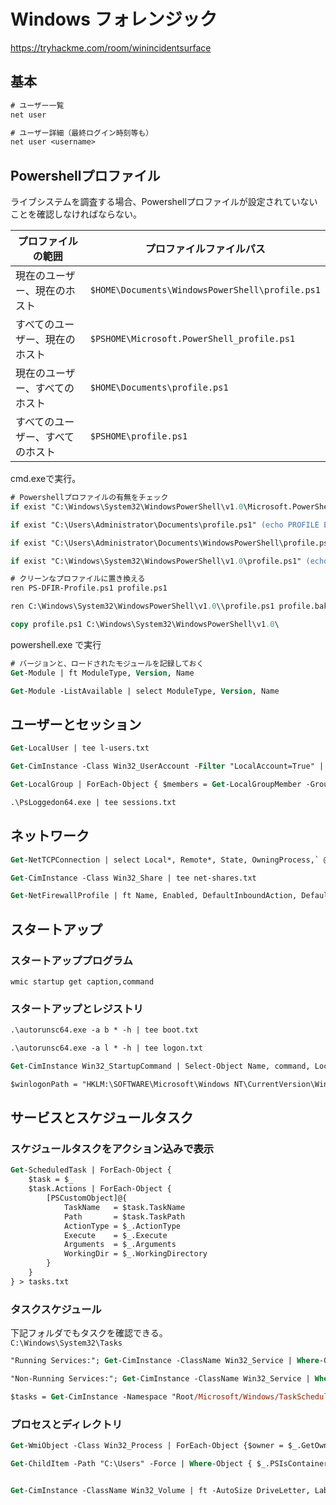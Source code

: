 # Windows フォレンジック

https://tryhackme.com/room/winincidentsurface

## 基本

```ps
# ユーザー一覧
net user

# ユーザー詳細（最終ログイン時刻等も）
net user <username>
```

## Powershellプロファイル

ライブシステムを調査する場合、Powershellプロファイルが設定されていないことを確認しなければならない。

| プロファイルの範囲         | プロファイルファイルパス                                     |
|----------------------------|---------------------------------------------------------------|
| 現在のユーザー、現在のホスト | `$HOME\Documents\WindowsPowerShell\profile.ps1`               |
| すべてのユーザー、現在のホスト | `$PSHOME\Microsoft.PowerShell_profile.ps1`                   |
| 現在のユーザー、すべてのホスト | `$HOME\Documents\profile.ps1`                                |
| すべてのユーザー、すべてのホスト | `$PSHOME\profile.ps1`                                        |

cmd.exeで実行。
```ps
# Powershellプロファイルの有無をチェック
if exist "C:\Windows\System32\WindowsPowerShell\v1.0\Microsoft.PowerShell_profile.ps1" (echo PROFILE EXISTS) else (echo PROFILE DOES NOT EXIST)

if exist "C:\Users\Administrator\Documents\profile.ps1" (echo PROFILE EXISTS) else (echo PROFILE DOES NOT EXIST)

if exist "C:\Users\Administrator\Documents\WindowsPowerShell\profile.ps1" (echo PROFILE EXISTS) else (echo PROFILE DOES NOT EXIST)

if exist "C:\Windows\System32\WindowsPowerShell\v1.0\profile.ps1" (echo PROFILE EXISTS) else (echo PROFILE DOES NOT EXIST)
```

```ps
# クリーンなプロファイルに置き換える
ren PS-DFIR-Profile.ps1 profile.ps1

ren C:\Windows\System32\WindowsPowerShell\v1.0\\profile.ps1 profile.bak

copy profile.ps1 C:\Windows\System32\WindowsPowerShell\v1.0\
```

powershell.exe で実行
```ps
# バージョンと、ロードされたモジュールを記録しておく
Get-Module | ft ModuleType, Version, Name

Get-Module -ListAvailable | select ModuleType, Version, Name
```

## ユーザーとセッション

```ps
Get-LocalUser | tee l-users.txt

Get-CimInstance -Class Win32_UserAccount -Filter "LocalAccount=True" | Format-Table  Name, PasswordRequired, PasswordExpires, PasswordChangeable | Tee-Object "user-details.txt"

Get-LocalGroup | ForEach-Object { $members = Get-LocalGroupMember -Group $_.Name; if ($members) { Write-Output "`nGroup: $($_.Name)"; $members | ForEach-Object { Write-Output "`tMember: $($_.Name)" } } } | tee gp-members.txt

.\PsLoggedon64.exe | tee sessions.txt
```

## ネットワーク

```ps
Get-NetTCPConnection | select Local*, Remote*, State, OwningProcess,` @{n="ProcName";e={(Get-Process -Id $_.OwningProcess).ProcessName}},` @{n="ProcPath";e={(Get-Process -Id $_.OwningProcess).Path}} | sort State | ft -Auto | tee tcp-conn.txt

Get-CimInstance -Class Win32_Share | tee net-shares.txt

Get-NetFirewallProfile | ft Name, Enabled, DefaultInboundAction, DefaultOutboundAction | tee fw-profiles.txt
```

## スタートアップ

### スタートアッププログラム

```shell
wmic startup get caption,command
```

### スタートアップとレジストリ

```ps
.\autorunsc64.exe -a b * -h | tee boot.txt

.\autorunsc64.exe -a l * -h | tee logon.txt

Get-CimInstance Win32_StartupCommand | Select-Object Name, command, Location, User | fl | tee autorun-cmds.txt

$winlogonPath = "HKLM:\SOFTWARE\Microsoft\Windows NT\CurrentVersion\Winlogon"; "Userinit: $((Get-ItemProperty -Path $winlogonPath -Name 'Userinit').Userinit)"; "Shell: $((Get-ItemProperty -Path $winlogonPath -Name 'Shell').Shell)"
```

## サービスとスケジュールタスク


### スケジュールタスクをアクション込みで表示

```ps
Get-ScheduledTask | ForEach-Object {
    $task = $_
    $task.Actions | ForEach-Object {
        [PSCustomObject]@{
            TaskName   = $task.TaskName
            Path       = $task.TaskPath
            ActionType = $_.ActionType
            Execute    = $_.Execute
            Arguments  = $_.Arguments
            WorkingDir = $_.WorkingDirectory
        }
    }
} > tasks.txt
```

### タスクスケジュール

下記フォルダでもタスクを確認できる。  
`C:\Windows\System32\Tasks`

```ps
"Running Services:"; Get-CimInstance -ClassName Win32_Service | Where-Object { $_.State -eq "Running" } | Select-Object Name, DisplayName, State, StartMode, PathName, ProcessId | ft -AutoSize | tee services-active.txt

"Non-Running Services:"; Get-CimInstance -ClassName Win32_Service | Where-Object { $_.State -ne "Running" } | Select-Object @{Name='Name'; Expression={if ($_.Name.Length -gt 22) { "$($_.Name.Substring(0,19))..." } else { $_.Name }}}, @{Name='DisplayName'; Expression={if ($_.DisplayName.Length -gt 45) { "$($_.DisplayName.Substring(0,42))..." } else { $_.DisplayName }}}, State, StartMode, PathName, ProcessId | Format-Table -AutoSize | Tee-Object services-idle.txt

$tasks = Get-CimInstance -Namespace "Root/Microsoft/Windows/TaskScheduler" -ClassName MSFT_ScheduledTask; if ($tasks.Count -eq 0) { Write-Host "No scheduled tasks found."; exit } else { Write-Host "$($tasks.Count) scheduled tasks found." }; $results = @(); foreach ($task in $tasks) { foreach ($action in $task.Actions) { if ($action.PSObject.TypeNames[0] -eq 'Microsoft.Management.Infrastructure.CimInstance#Root/Microsoft/Windows/TaskScheduler/MSFT_TaskExecAction') { $results += [PSCustomObject]@{ TaskPath = $task.TaskPath.Substring(0, [Math]::Min(50, $task.TaskPath.Length)); TaskName = $task.TaskName.Substring(0, [Math]::Min(50, $task.TaskName.Length)); State = $task.State; Author = $task.Principal.UserId; Execute = $action.Execute } } } }; if ($results.Count -eq 0) { Write-Host "No tasks with 'MSFT_TaskExecAction' actions found." } else { $results | Format-Table -AutoSize | tee scheduled-tasks.txt }

```

### プロセスとディレクトリ

```ps
Get-WmiObject -Class Win32_Process | ForEach-Object {$owner = $_.GetOwner(); [PSCustomObject]@{Name=$_.Name; PID=$_.ProcessId; P_PID=$_.ParentProcessId; User="$($owner.User)"; CommandLine=if ($_.CommandLine.Length -le 60) { $_.CommandLine } else { $_.CommandLine.Substring(0, 60) + "..." }; Path=$_.Path}} | ft -AutoSize | tee process-summary.txt

Get-ChildItem -Path "C:\Users" -Force | Where-Object { $_.PSIsContainer } | ForEach-Object { Get-ChildItem -Path "$($_.FullName)\AppData\Local\Temp" -Recurse -Force -ErrorAction SilentlyContinue | Select-Object @{Name='User';Expression={$_.FullName.Split('\')[2]}}, FullName, Name, Extension } | ft -AutoSize | tee temp-folders.txt


Get-CimInstance -ClassName Win32_Volume | ft -AutoSize DriveLetter, Label, FileSystem, Capacity, FreeSpace | tee disc-volumes.txt

```
